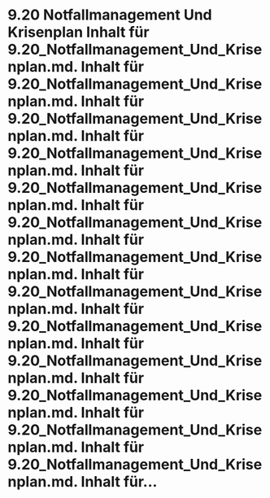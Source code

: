 # 9.20 Notfallmanagement Und Krisenplan Inhalt für 9.20_Notfallmanagement_Und_Krisenplan.md. Inhalt für 9.20_Notfallmanagement_Und_Krisenplan.md. Inhalt für 9.20_Notfallmanagement_Und_Krisenplan.md. Inhalt für 9.20_Notfallmanagement_Und_Krisenplan.md. Inhalt für 9.20_Notfallmanagement_Und_Krisenplan.md. Inhalt für 9.20_Notfallmanagement_Und_Krisenplan.md. Inhalt für 9.20_Notfallmanagement_Und_Krisenplan.md. Inhalt für 9.20_Notfallmanagement_Und_Krisenplan.md. Inhalt für 9.20_Notfallmanagement_Und_Krisenplan.md. Inhalt für 9.20_Notfallmanagement_Und_Krisenplan.md. Inhalt für 9.20_Notfallmanagement_Und_Krisenplan.md. Inhalt für 9.20_Notfallmanagement_Und_Krisenplan.md. Inhalt für 9.20_Notfallmanagement_Und_Krisenplan.md. Inhalt für...
